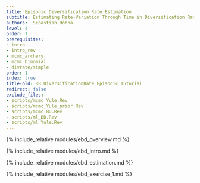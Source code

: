 ```yaml
---
title: Episodic Diversification Rate Estimation
subtitle: Estimating Rate-Variation Through Time in Diversification Rates
authors:  Sebastian Höhna
level: 4
order: 1
prerequisites:
- intro
- intro_rev
- mcmc_archery
- mcmc_binomial
- divrate/simple
order: 1
index: true
title-old: RB_DiversificationRate_Episodic_Tutorial
redirect: false
exclude_files:
- scripts/mcmc_Yule.Rev
- scripts/mcmc_Yule_prior.Rev
- scripts/mcmc_BD.Rev
- scripts/ml_BD.Rev
- scripts/ml_Yule.Rev
---
```


{% include_relative modules/ebd_overview.md %}

{% include_relative modules/ebd_intro.md %}


{% include_relative modules/ebd_estimation.md %}

{% include_relative modules/ebd_exercise_1.md %}
